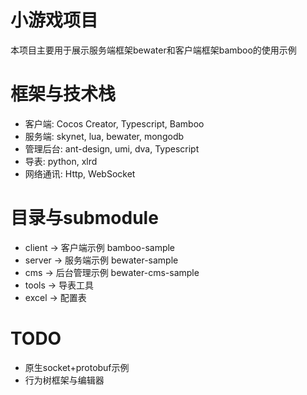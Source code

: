 # 小游戏项目
本项目主要用于展示服务端框架bewater和客户端框架bamboo的使用示例

# 框架与技术栈
+ 客户端: Cocos Creator, Typescript, Bamboo
+ 服务端: skynet, lua, bewater, mongodb
+ 管理后台: ant-design, umi, dva, Typescript
+ 导表: python, xlrd
+ 网络通讯: Http, WebSocket

# 目录与submodule
+ client -> 客户端示例 bamboo-sample
+ server -> 服务端示例 bewater-sample
+ cms -> 后台管理示例 bewater-cms-sample
+ tools -> 导表工具
+ excel -> 配置表

# TODO
+ 原生socket+protobuf示例
+ 行为树框架与编辑器
